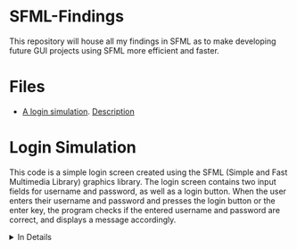 # SFML-Findings
This repository will house all my findings in SFML as to make developing future GUI projects using SFML more efficient and faster.

# Files
- [A login simulation](Login_Simulation.cpp). [Description](-login-simulation)



# Login Simulation

This code is a simple login screen created using the SFML (Simple and Fast Multimedia Library) graphics library. The login screen contains two input fields for username and password, as well as a login button. When the user enters their username and password and presses the login button or the enter key, the program checks if the entered username and password are correct, and displays a message accordingly.

<details>

<summary>In Details</summary>

The program first creates a window using sf::RenderWindow, sets its size to 400x300 and sets its title to "Login Screen". It also loads a font from a file using sf::Font, and creates several sf::Text objects to display text on the screen.

Two sf::RectangleShape objects are created to represent the input fields for username and password. These objects are positioned and sized appropriately, and their color and outline are set using setFillColor() and setOutlineColor() methods.

The program enters a loop where it waits for user input using window.pollEvent(). If the user closes the window, the program exits the loop and terminates. If the user types a printable ASCII character in one of the input fields, that character is appended to the corresponding input string, and the sf::Text object representing that input field is updated with the new input string.

If the user presses the backspace key, the last character from the corresponding input string is removed, and the sf::Text object representing that input field is updated with the new input string.

If the user presses the enter key, the program checks if the entered username and password are correct (in this case, the correct values are hard-coded to be "username" and "password"), and displays a message accordingly.

The program also changes the color of the input fields and the login button when the mouse is over them, to provide visual feedback to the user.

Finally, the program clears the window, draws all the graphical elements, and displays the window using window.display().

</details>
